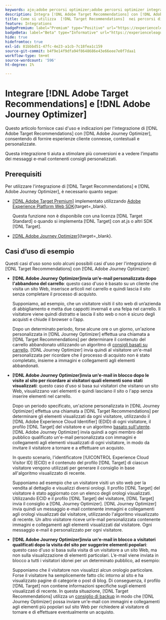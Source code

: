 ```yaml
---
keywords: ajo;adobe percorsi optimizer;adobe percorsi optimizer integrazione target;recommendations;target recommendations;integrazione
description: Integra [!DNL Adobe Target Recommendations] con [!DNL Adobe Journey Optimizer].
title: Come si utilizza  [!DNL Target Recommendations]  nei percorsi di clienti utilizzando  [!DNL Adobe Journey Optimizer]?
feature: Integrations
badgePremium: label="Premium" type="Positive" url="https://experienceleague.adobe.com/docs/target/using/introduction/intro.html?lang=en#premium newtab=true" tooltip="Scopri cosa è incluso in Target Premium."
badgeBeta: label="Beta" type="Informative" url="https://experienceleague.adobe.com/docs/target/using/introduction/intro.html?lang=it#beta newtab=true" tooltip="Cosa sono le funzioni beta in [!DNL Adobe Target]."
hide: true
hidefromtoc: true
exl-id: 81bbbd51-47fc-4e23-a1cb-7c18fea1c159
source-git-commit: b4f9e14f9dfa94f8648686e43e66eee7e0f7daa1
workflow-type: tm+mt
source-wordcount: '596'
ht-degree: 1%

---
```


# Integrare [!DNL Adobe Target Recommendations] e [!DNL Adobe Journey Optimizer]

Questo articolo fornisce casi d&#39;uso e indicazioni per l&#39;integrazione di [!DNL Adobe Target Recommendations] con [!DNL Adobe Journey Optimizer], consentendo di fornire esperienze cliente connesse, contestuali e personalizzate.

Questa integrazione ti aiuta a stimolare più conversioni e a vedere l’impatto dei messaggi e-mail contenenti consigli personalizzati.

## Prerequisiti

Per utilizzare l&#39;integrazione di [!DNL Target Recommendations] e [!DNL Adobe Journey Optimizer], è necessario quanto segue:

* [[!DNL Adobe Target Premium]](/help/main/c-intro/intro.md#premium) implementato utilizzando [Adobe Experience Platform Web SDK](https://experienceleague.adobe.com/en/docs/target-dev/developer/client-side/aep-web-sdk){target=_blank}.

  Questa funzione non è disponibile con una licenza [!DNL Target Standard] o quando si implementa [!DNL Target] con at.js o altri SDK [!DNL Target].

* [[!DNL Adobe Journey Optimizer]](https://experienceleague.adobe.com/en/docs/journey-optimizer/using/ajo-home){target=_blank}.

## Casi d’uso di esempio

Questi casi d&#39;uso sono solo alcuni possibili casi d&#39;uso per l&#39;integrazione di [!DNL Target Recommendations] con [!DNL Adobe Journey Optimizer]:

* **[!DNL Adobe Journey Optimizer]invia un&#39;e-mail personalizzata dopo l&#39;abbandono del carrello**: questo caso d&#39;uso è basato su un cliente che visita un sito Web, inserisce articoli nel carrello e quindi lascia il sito senza completare il processo di acquisto.

  Supponiamo, ad esempio, che un visitatore visiti il sito web di un’azienda di abbigliamento e metta due cappotti invernali e una felpa nel carrello. Il visitatore viene quindi distratto e lascia il sito web o non è sicuro degli acquisti e chiude il browser o l’app.

  Dopo un determinato periodo, forse alcune ore o un giorno, un&#39;azione personalizzata in [!DNL Journey Optimizer] effettua una chiamata a [!DNL Target Recommendations] per determinare il contenuto del carrello abbandonato utilizzando un algoritmo di [consigli basati su carrello](/help/main/c-recommendations/c-algorithms/base-the-recommendation-on-a-recommendation-key.md). [!DNL Journey Optimizer] invia quindi al visitatore un&#39;e-mail personalizzata per ricordare che il processo di acquisto non è stato completato, insieme a immagini e collegamenti agli elementi abbandonati.

* **[!DNL Adobe Journey Optimizer]invia un&#39;e-mail in blocco dopo le visite al sito per ricordare ai visitatori quali elementi sono stati visualizzati**: questo caso d&#39;uso si basa sui visitatori che visitano un sito Web, visualizzano vari elementi e quindi lasciano il sito o l&#39;app senza inserire elementi nel carrello.

  Dopo un periodo specificato, un&#39;azione personalizzata in [!DNL Journey Optimizer] effettua una chiamata a [!DNL Target Recommendations] per determinare gli elementi visualizzati da ogni visitatore, utilizzando il [!DNL Adobe Experience Cloud Identifier] (EDID) di ogni visitatore, il profilo [!DNL Target] del visitatore e un algoritmo [basato sull&#39;utente](/help/main/c-recommendations/c-algorithms/base-the-recommendation-on-a-recommendation-key.md). [!DNL Adobe Journey Optimizer] invia quindi a ogni membro del pubblico qualificato un&#39;e-mail personalizzata con immagini e collegamenti agli elementi visualizzati di ogni visitatore, in modo da invitare il visitatore a tornare e a effettuare un acquisto.

  In questo scenario, l&#39;identificatore [!UICONTROL Experience Cloud Visitor ID] (ECID) e il contenuto del profilo [!DNL Target] di ciascun visitatore vengono utilizzati per generare il consiglio in base all&#39;algoritmo visualizzato di recente.

  Supponiamo ad esempio che un visitatore visiti un sito web per la vendita al dettaglio e visualizzi diversi orologi. Il profilo [!DNL Target] del visitatore è stato aggiornato con un elenco degli orologi visualizzati. Utilizzando ECID e il profilo [!DNL Target] del visitatore, [!DNL Target] invia il consiglio a [!DNL Journey Optimizer]. [!DNL Journey Optimizer] invia quindi un messaggio e-mail contenente immagini e collegamenti agli orologi visualizzati dal visitatore, utilizzando l&#39;algoritmo visualizzato di recente. Un altro visitatore riceve un’e-mail personalizzata contenente immagini e collegamenti agli elementi visualizzati dal visitatore. Ogni messaggio e-mail è personalizzato per ogni visitatore.

* **[!DNL Adobe Journey Optimizer]invia un&#39;e-mail in blocco a visitatori qualificati dopo la visita del sito per suggerire elementi popolari**: questo caso d&#39;uso si basa sulla visita di un visitatore a un sito Web, ma non sulla visualizzazione di elementi particolari. L’e-mail viene inviata in blocco a tutti i visitatori idonei per un determinato pubblico, ad esempio:

  Supponiamo che il visitatore non visualizzi alcun orologio particolare. Forse il visitatore ha semplicemente fatto clic intorno al sito e ha visualizzato pagine di categorie o post di blog. Di conseguenza, il profilo [!DNL Target] non contiene informazioni specifiche sugli elementi visualizzati di recente. In questa situazione, [!DNL Target Recommendations] utilizza un [consiglio di backup](/help/main/c-recommendations/c-algorithms/backup-recs.md) in modo che [!DNL Journey Optimizer] possa inviare un&#39;e-mail con immagini e collegamenti agli elementi più popolari sul sito Web per richiedere al visitatore di tornare e di effettuare eventualmente un acquisto.
